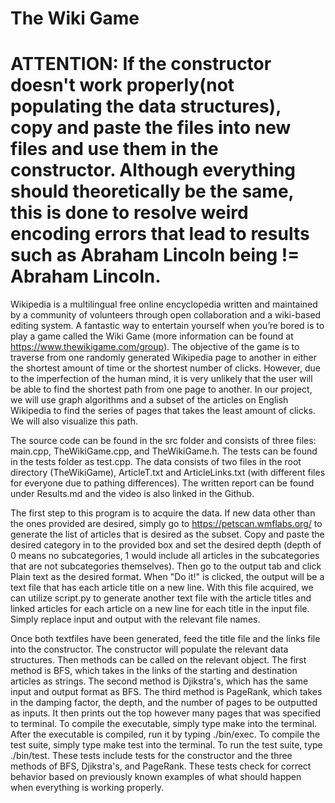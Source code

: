 # The Wiki Game

# ATTENTION: If the constructor doesn't work properly(not populating the data structures), copy and paste the files into new files and use them in the constructor. Although everything should theoretically be the same, this is done to resolve weird encoding errors that lead to results such as Abraham Lincoln being != Abraham Lincoln.

Wikipedia is a multilingual free online encyclopedia written and maintained by a community of volunteers through open collaboration and a wiki-based editing system. A fantastic way to entertain yourself when you’re bored is to play a game called the Wiki Game (more information can be found at https://www.thewikigame.com/group). The objective of the game is to traverse from one randomly generated Wikipedia page to another in either the shortest amount of time or the shortest number of clicks. However, due to the imperfection of the human mind, it is very unlikely that the user will be able to find the shortest path from one page to another. In our project, we will use graph algorithms and a subset of the articles on English Wikipedia to find the series of pages that takes the least amount of clicks. We will also visualize this path.  

The source code can be found in the src folder and consists of three files: main.cpp, TheWikiGame.cpp, and TheWikiGame.h. The tests can be found in the tests folder as test.cpp. The data consists of two files in the root directory (TheWikiGame), ArticleT.txt and ArticleLinks.txt (with different files for everyone due to pathing differences). The written report can be found under Results.md and the video is also linked in the Github.

The first step to this program is to acquire the data. If new data other than the ones provided are desired, simply go to https://petscan.wmflabs.org/ to generate the list of articles that is desired as the subset. Copy and paste the desired category in to the provided box and set the desired depth (depth of 0 means no subcategories, 1 would include all articles in the subcategories that are not subcategories themselves). Then go to the output tab and click Plain text as the desired format. When "Do it!" is clicked, the output will be a text file that has each article title on a new line. With this file acquired, we can utilize script.py to generate another text file with the article titles and linked articles for each article on a new line for each title in the input file. Simply replace input and output with the relevant file names. 

Once both textfiles have been generated, feed the title file and the links file into the constructor. The constructor will populate the relevant data structures. Then methods can be called on the relevant object. The first method is BFS, which takes in the links of the starting and destination articles as strings. The second method is Djikstra's, which has the same input and output format as BFS. The third method is PageRank, which takes in the damping factor, the depth, and the number of pages to be outputted as inputs. It then prints out the top however many pages that was specified to terminal. To compile the executable, simply type make into the terminal. After the executable is compiled, run it by typing ./bin/exec. To compile the test suite, simply type make test into the terminal. To run the test suite, type ./bin/test. These tests include tests for the constructor and the three methods of BFS, Djikstra's, and PageRank. These tests check for correct behavior based on previously known examples of what should happen when everything is working properly. 
